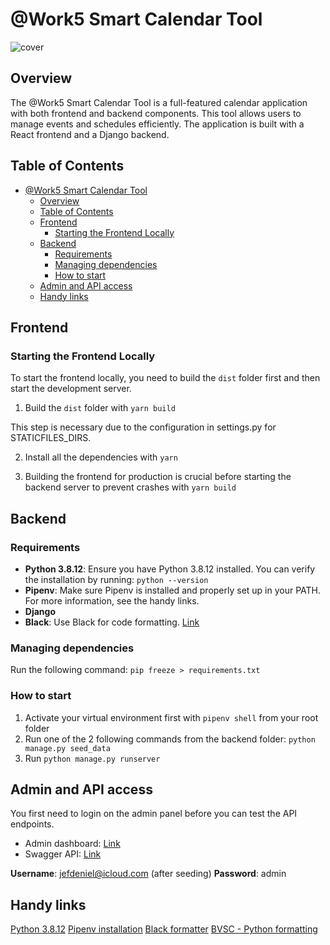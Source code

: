 # @Work5 Smart Calendar Tool

![cover](https://restomanager.net/wp-content/uploads/2024/06/readme.png)

## Overview

The @Work5 Smart Calendar Tool is a full-featured calendar application with both frontend and backend components. This tool allows users to manage events and schedules efficiently. The application is built with a React frontend and a Django backend.

## Table of Contents

- [@Work5 Smart Calendar Tool](#work5-smart-calendar-tool)
  - [Overview](#overview)
  - [Table of Contents](#table-of-contents)
  - [Frontend](#frontend)
    - [Starting the Frontend Locally](#starting-the-frontend-locally)
  - [Backend](#backend)
    - [Requirements](#requirements)
    - [Managing dependencies](#managing-dependencies)
    - [How to start](#how-to-start)
  - [Admin and API access](#admin-and-api-access)
  - [Handy links](#handy-links)

## Frontend

### Starting the Frontend Locally

To start the frontend locally, you need to build the `dist` folder first and then start the development server.

1. Build the `dist` folder with `yarn build `

This step is necessary due to the configuration in settings.py for STATICFILES_DIRS.

2. Install all the dependencies with `yarn`

3. Building the frontend for production is crucial before starting the backend server to prevent crashes with `yarn build`

## Backend

### Requirements

- **Python 3.8.12**: Ensure you have Python 3.8.12 installed. You can verify the installation by running: `python --version`
- **Pipenv**: Make sure Pipenv is installed and properly set up in your PATH. For more information, see the handy links.
- **Django**
- **Black**: Use Black for code formatting. [Link](https://github.com/psf/black)

### Managing dependencies

Run the following command: `pip freeze > requirements.txt`

### How to start

1. Activate your virtual environment first with `pipenv shell` from your root folder
2. Run one of the 2 following commands from the backend folder: `python manage.py seed_data`
3. Run `python manage.py runserver`

## Admin and API access

You first need to login on the admin panel before you can test the API endpoints.

- Admin dashboard: [Link](http://localhost:8000/admin)
- Swagger API: [Link](http://localhost:8000/swagger)

**Username**: jefdeniel@icloud.com (after seeding)
**Password**: admin

## Handy links

[Python 3.8.12](https://www.python.org/downloads/release/python-3812/)
[Pipenv installation](https://pipenv.pypa.io/en/latest/install/)
[Black formatter](https://github.com/psf/black)
[BVSC - Python formatting](https://code.visualstudio.com/docs/python/formatting)
